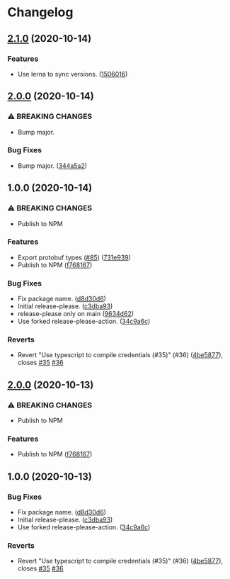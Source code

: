 # Changelog

## [2.1.0](https://www.github.com/dxos/halo/compare/v2.0.0...v2.1.0) (2020-10-14)


### Features

* Use lerna to sync versions. ([1506016](https://www.github.com/dxos/halo/commit/150601627f90d9043e79151a2c7c6b0272cab7be))

## [2.0.0](https://www.github.com/dxos/halo/compare/v1.0.0...v2.0.0) (2020-10-14)


### ⚠ BREAKING CHANGES

* Bump major.

### Bug Fixes

* Bump major. ([344a5a2](https://www.github.com/dxos/halo/commit/344a5a2a773ec7677bf956f534230b4d8bf742e2))

## 1.0.0 (2020-10-14)


### ⚠ BREAKING CHANGES

* Publish to NPM

### Features

* Export protobuf types ([#85](https://www.github.com/dxos/halo/issues/85)) ([731e939](https://www.github.com/dxos/halo/commit/731e939c759887d22c98c27dfc324ce4283c298c))
* Publish to NPM ([f768167](https://www.github.com/dxos/halo/commit/f768167dd348664940c0e448e4c73d4a6e8fd5e9))


### Bug Fixes

* Fix package name. ([d8d30d6](https://www.github.com/dxos/halo/commit/d8d30d6aced4dbc46dd031a7d58daa6382551293))
* Initial release-please. ([c3dba93](https://www.github.com/dxos/halo/commit/c3dba936e9ff403a284a7e206b2964fa86eff460))
* release-please only on main ([9634d62](https://www.github.com/dxos/halo/commit/9634d621da7e3eb6f5e4a236f778a7764eebe9c0))
* Use forked release-please-action. ([34c9a6c](https://www.github.com/dxos/halo/commit/34c9a6c5a55ab7441fc7665382b7924896705df0))


### Reverts

* Revert "Use typescript to compile credentials (#35)" (#36) ([4be5877](https://www.github.com/dxos/halo/commit/4be5877a278e9e92e66e0d8d127c221a81c38a16)), closes [#35](https://www.github.com/dxos/halo/issues/35) [#36](https://www.github.com/dxos/halo/issues/36)

## [2.0.0](https://www.github.com/dxos/halo/compare/v1.0.0...v2.0.0) (2020-10-13)


### ⚠ BREAKING CHANGES

* Publish to NPM

### Features

* Publish to NPM ([f768167](https://www.github.com/dxos/halo/commit/f768167dd348664940c0e448e4c73d4a6e8fd5e9))

## 1.0.0 (2020-10-13)


### Bug Fixes

* Fix package name. ([d8d30d6](https://www.github.com/dxos/halo/commit/d8d30d6aced4dbc46dd031a7d58daa6382551293))
* Initial release-please. ([c3dba93](https://www.github.com/dxos/halo/commit/c3dba936e9ff403a284a7e206b2964fa86eff460))
* Use forked release-please-action. ([34c9a6c](https://www.github.com/dxos/halo/commit/34c9a6c5a55ab7441fc7665382b7924896705df0))


### Reverts

* Revert "Use typescript to compile credentials (#35)" (#36) ([4be5877](https://www.github.com/dxos/halo/commit/4be5877a278e9e92e66e0d8d127c221a81c38a16)), closes [#35](https://www.github.com/dxos/halo/issues/35) [#36](https://www.github.com/dxos/halo/issues/36)
